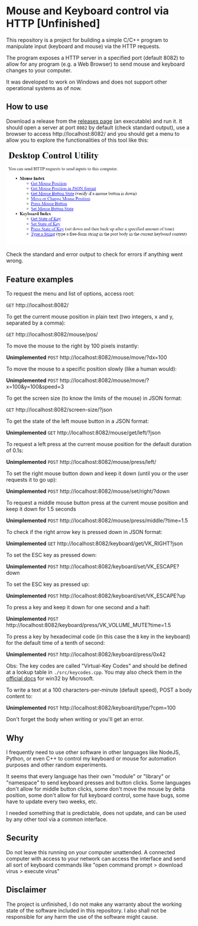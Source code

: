 # Mouse and Keyboard control via HTTP [Unfinished]

This repository is a project for building a simple C/C++ program to manipulate input (keyboard and mouse) via the HTTP requests.

The program exposes a HTTP server in a specified port (default 8082) to allow for any program (e.g. a Web Browser) to send mouse and keyboard changes to your computer.

It was developed to work on Windows and does not support other operational systems as of now.

## How to use

Download a release from the [releases page](https://github.com/GuilhermeRossato/input-http-interface/releases) (an executable) and run it. It should open a server at port `8082` by default (check standard output), use a browser to access http://localhost:8082/ and you should get a menu to allow you to explore the functionalities of this tool like this:

![Menu Screen](https://raw.githubusercontent.com/GuilhermeRossato/input-http-interface/master/demo.png)

Check the standard and error output to check for errors if anything went wrong.

## Feature examples

To request the menu and list of options, access root:

`GET` http://localhost:8082/

To get the current mouse position in plain text (two integers, x and y, separated by a comma):

`GET` http://localhost:8082/mouse/pos/

To move the mouse to the right by 100 pixels instantly:

**Unimplemented** `POST` http://localhost:8082/mouse/move/?dx=100

To move the mouse to a specific position slowly (like a human would):

**Unimplemented** `POST` http://localhost:8082/mouse/move/?x=100&y=100&speed=3

To get the screen size (to know the limits of the mouse) in JSON format:

`GET` http://localhost:8082/screen-size/?json

To get the state of the left mouse button in a JSON format:

**Unimplemented** `GET` http://localhost:8082/mouse/get/left/?json

To request a left press at the current mouse position for the default duration of 0.1s:

**Unimplemented** `POST` http://localhost:8082/mouse/press/left/

To set the right mouse button down and keep it down (until you or the user requests it to go up):

**Unimplemented** `POST` http://localhost:8082/mouse/set/right/?down

To request a middle mouse button press at the current mouse position and keep it down for 1.5 seconds

**Unimplemented** `POST` http://localhost:8082/mouse/press/middle/?time=1.5

To check if the right arrow key is pressed down in JSON format:

**Unimplemented** `GET` http://localhost:8082/keyboard/get/VK_RIGHT?json

To set the ESC key as pressed down:

**Unimplemented** `POST` http://localhost:8082/keyboard/set/VK_ESCAPE?down

To set the ESC key as pressed up:

**Unimplemented** `POST` http://localhost:8082/keyboard/set/VK_ESCAPE?up

To press a key and keep it down for one second and a half:

**Unimplemented** `POST` http://localhost:8082/keyboard/press/VK_VOLUME_MUTE?time=1.5

To press a key by hexadecimal code (in this case the `B` key in the keyboard) for the default time of a tenth of second:

**Unimplemented** `POST` http://localhost:8082/keyboard/press/0x42

Obs: The key codes are called "Virtual-Key Codes" and should be defined at a lookup table in `./src/keycodes.cpp`. You may also check them in the [official docs](https://docs.microsoft.com/en-us/windows/win32/inputdev/virtual-key-codes) for win32 by Microsoft.

To write a text at a 100 characters-per-minute (default speed), POST a body content to:

**Unimplemented** `POST` http://localhost:8082/keyboard/type/?cpm=100

Don't forget the body when writing or you'll get an error.

## Why

I frequently need to use other software in other languages like NodeJS, Python, or even C++ to control my keyboard or mouse for automation purposes and other random experiments.

It seems that every language has their own "module" or "library" or "namespace" to send keyboard presses and button clicks. Some languages don't allow for middle button clicks, some don't move the mouse by delta position, some don't allow for full keyboard control, some have bugs, some have to update every two weeks, etc.

I needed something that is predictable, does not update, and can be used by any other tool via a common interface.

## Security

Do not leave this running on your computer unattended. A connected computer with access to your network can access the interface and send all sort of keyboard commands like "open command prompt > download virus > execute virus"

## Disclaimer

The project is unfinished, I do not make any warranty about the working state of the software included in this repository. I also shall not be responsible for any harm the use of the software might cause.
